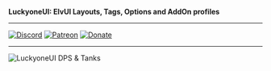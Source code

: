 **LuckyoneUI: ElvUI Layouts, Tags, Options and AddOn profiles**
***
[![Discord](https://img.shields.io/discord/713882063169781870?label=Discord)](https://discord.gg/xRY4bwA) [![Patreon](https://img.shields.io/badge/Support-Patreon-orange)](https://www.patreon.com/luckyone) [![Donate](https://img.shields.io/badge/Support-Donate-blue)](https://streamlabs.com/luckyone1996/tip)
***
![LuckyoneUI DPS & Tanks](https://i.imgur.com/QTW6PXB.jpg)
